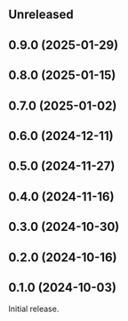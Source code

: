 <!-- Learn how to maintain this file at https://github.com/WordPress/gutenberg/tree/HEAD/packages#maintaining-changelogs. -->

## Unreleased

## 0.9.0 (2025-01-29)

## 0.8.0 (2025-01-15)

## 0.7.0 (2025-01-02)

## 0.6.0 (2024-12-11)

## 0.5.0 (2024-11-27)

## 0.4.0 (2024-11-16)

## 0.3.0 (2024-10-30)

## 0.2.0 (2024-10-16)

## 0.1.0 (2024-10-03)

Initial release.
